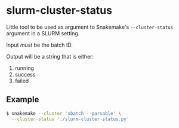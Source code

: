 slurm-cluster-status
====================

Little tool to be used as argument to Snakemake's `--cluster-status` 
argument in a SLURM setting.

Input _must_ be the batch ID.

Output will be a string that is either:

1. running
2. success
3. failed

## Example

```bash
$ snakemake --cluster 'sbatch --parsable' \
  --cluster-status './slurm-cluster-status.py'
```